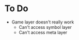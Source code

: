 # To Do

- Game layer doesn't really work
  - Can't access symbol layer
  - Can't access meta layer
